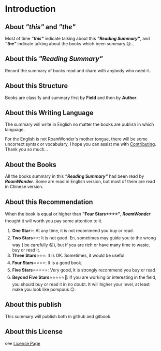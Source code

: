 # Introduction

## About _**"this"**_ and _**"the"**_

Most of time _**"this"**_ indicate talking about this _**"Reading Summary"**_, and _**"the"**_ indicate talking about the books which been summary.😃...

## About this _"Reading Summary"_

Record the summary of books read and share with anybody who need it...

## About this Structure

Books are classify and summary first by **Field** and then by **Author**.

## About this Writing Language

The summary will write in English no matter the books are publish in which language.

For the English is not RoamWonder's mother tongue, there will be some uncorrect syntax or vocabulary, I hope you can assist me with [Contributing](CONTRIBUTING.md). Thank you so much...

## About the Books

All the books summary in this _**"Reading Summary"**_ had been read by _**RoamWonder**_. Some are read in English version, but most of them are read in Chinese version.

## About this Recommendation

When the book is equal or higher than **"Four Stars⭐⭐⭐⭐"**, _**RoamWonder**_ thought it will worth you pay some attention to it.

1. **One Star**⭐: At any time, it is not recommend you buy or read.
2. **Two Stars**⭐⭐: It is not good. En, sometimes may guide you to the wrong way \( be carefully 😟\), but if you are rich or have many time to waste, buy or read it.
3. **Three Stars**⭐⭐⭐: It is OK. Sometimes, it would be useful.
4. **Four Stars**⭐⭐⭐⭐: It is a good book.
5. **Five Stars**⭐⭐⭐⭐⭐: Very good, it is strongly recommend you buy or read.
6. **Beyond Five Stars**⭐⭐⭐⭐⭐🌟: If you are working or interesting in the field, you should buy or read it in no doubt. It will higher your level, at least make you look like pompous 😉.

## About this publish

This summary will publish both in github and gitbook.

## About this License

see [License Page](LICENSE.md)

